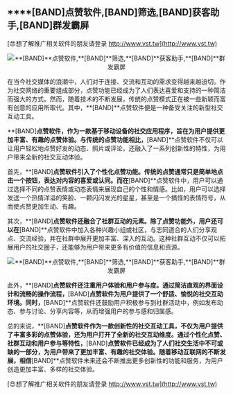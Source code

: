 ## ****[BAND]**点赞软件,**[BAND]**筛选,**[BAND]**获客助手,**[BAND]**群发霸屏**

[😍想了解推广相关软件的朋友请登录 http://www.vst.tw](http://www.vst.tw)

 <center><img src="https://vst.tw/MP4/tuiguang/png/2.png" alt="**[BAND]**点赞软件,**[BAND]**筛选,**[BAND]**获客助手,**[BAND]**群发霸屏"></center>

在当今社交媒体的浪潮中，人们对于连接、交流和互动的需求变得越来越迫切。作为社交网络的重要组成部分，点赞功能已经成为了人们表达喜爱和支持的一种简洁而强大的方式。然而，随着技术的不断发展，传统的点赞模式正在被一些新颖而富有创意的应用所取代。其中，**[BAND]**点赞软件便是一种备受关注的新型社交互动工具。

**[BAND]**点赞软件，作为一款基于移动设备的社交应用程序，旨在为用户提供更加丰富、有趣的点赞体验。与传统的点赞功能相比，**[BAND]**点赞软件不仅可以让用户轻松地点赞好友的动态、照片或评论，还融入了一系列创新性的特性，为用户带来全新的社交互动体验。

首先，**[BAND]**点赞软件引入了个性化点赞功能。传统的点赞通常只是简单地点击一个按钮，表达对内容的喜爱或认同。而在**[BAND]**点赞软件中，用户可以通过选择不同的点赞表情或动态表情来展现自己的个性和情感。比如，用户可以选择发送一个热情洋溢的笑脸、一颗闪闪发光的星星，甚至是一个搞怪的表情符号，从而使点赞更加生动、有趣。

其次，**[BAND]**点赞软件还融合了社群互动的元素。除了点赞功能外，用户还可以在**[BAND]**点赞软件中加入各种兴趣小组或社区，与志同道合的人们分享观点、交流经验，并在社群中展开更加丰富、深入的互动。这种社群互动不仅可以拓展用户的社交圈子，还能够为用户带来更多有价值的信息和资源。

 <center><img src="https://vst.tw/MP4/tuiguang/png/2.png" alt="**[BAND]**点赞软件,**[BAND]**筛选,**[BAND]**获客助手,**[BAND]**群发霸屏"></center>

此外，**[BAND]**点赞软件还注重用户体验和用户参与度。通过简洁直观的界面设计和流畅的操作流程，**[BAND]**点赞软件为用户提供了一个舒适、愉悦的社交互动环境。同时，**[BAND]**点赞软件还鼓励用户积极参与到社群活动中，例如发布动态、参与讨论、分享内容等，从而增强用户的参与感和归属感。

总的来说，**[BAND]**点赞软件作为一款创新性的社交互动工具，不仅为用户提供了丰富多彩的点赞体验，还为用户打开了全新的社交互动维度。通过个性化点赞、社群互动和用户参与等特性，**[BAND]**点赞软件已经成为了人们社交生活中不可或缺的一部分，为用户带来了更加丰富、有趣的社交体验。随着移动互联网的不断发展，相信**[BAND]**点赞软件未来还会不断推出更多创新性的功能和服务，为用户创造更加丰富、多样的社交体验。

[😍想了解推广相关软件的朋友请登录 http://www.vst.tw](http://www.vst.tw)



